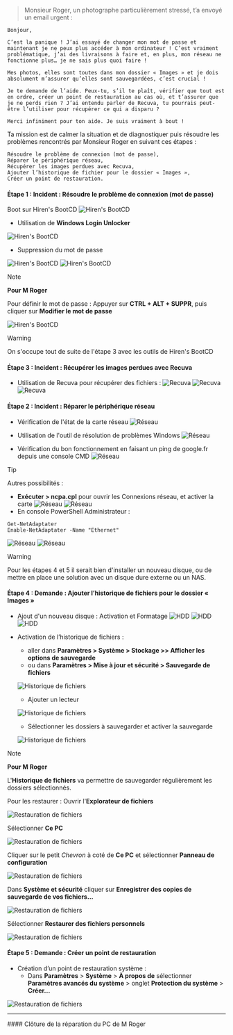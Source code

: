 > Monsieur Roger, un photographe particulièrement stressé, t’a envoyé un email urgent :

    Bonjour,

    C’est la panique ! J’ai essayé de changer mon mot de passe et maintenant je ne peux plus accéder à mon ordinateur ! C’est vraiment problématique, j’ai des livraisons à faire et, en plus, mon réseau ne fonctionne plus… je ne sais plus quoi faire !

    Mes photos, elles sont toutes dans mon dossier « Images » et je dois absolument m’assurer qu’elles sont sauvegardées, c’est crucial !

    Je te demande de l’aide. Peux-tu, s’il te plaît, vérifier que tout est en ordre, créer un point de restauration au cas où, et t’assurer que je ne perds rien ? J’ai entendu parler de Recuva, tu pourrais peut-être l’utiliser pour récupérer ce qui a disparu ?

    Merci infiniment pour ton aide. Je suis vraiment à bout !

Ta mission est de calmer la situation et de diagnostiquer puis résoudre les problèmes rencontrés par Monsieur Roger en suivant ces étapes :

    Résoudre le problème de connexion (mot de passe),
    Réparer le périphérique réseau,
    Récupérer les images perdues avec Recuva,
    Ajouter l’historique de fichier pour le dossier « Images »,
    Créer un point de restauration.

#### Étape 1 : Incident : Résoudre le problème de connexion (mot de passe)

Boot sur Hiren's BootCD
![**Hiren's BootCD**](./images/00.png)

- Utilisation de **Windows Login Unlocker**

![**Hiren's BootCD**](./images/01-1.png)

- Suppression du mot de passe

![**Hiren's BootCD**](./images/01-2.png)
![**Hiren's BootCD**](./images/01-3.png)
> [!NOTE]
> **Pour M Roger**
> 
> Pour définir le mot de passe :
> Appuyer sur **CTRL + ALT + SUPPR**, puis cliquer sur **Modifier le mot de passe**

![**Hiren's BootCD**](./images/01-4.png)


> [!WARNING]
> On s'occupe tout de suite de l'étape 3 avec les outils de Hiren's BootCD

#### Étape 3 : Incident : Récupérer les images perdues avec Recuva

- Utilisation de Recuva pour récupérer des fichiers :
![**Recuva**](./images/03-1.png)
![**Recuva**](./images/03-2.png)
![**Recuva**](./images/03-3.png)

#### Étape 2 : Incident : Réparer le périphérique réseau

- Vérification de l'état de la carte réseau 
![**Réseau**](./images/02-1.png)

- Utilisation de l'outil de résolution de problèmes Windows
![**Réseau**](./images/02-2.png)

- Vérification du bon fonctionnement en faisant un ping de google.fr depuis une console CMD
![**Réseau**](./images/02-3.png)

> [!TIP]
> Autres possibilités :
> - **Exécuter > ncpa.cpl** pour ouvrir les Connexions réseau, et activer la carte 
![**Réseau**](./images/02-4.png)
![**Réseau**](./images/02-5.png)
> - En console PowerShell Administrateur : 
> ```
> Get-NetAdaptater
> Enable-NetAdaptater -Name "Ethernet"
> ```
> ![**Réseau**](./images/02-7.png)
> ![**Réseau**](./images/02-8.png)

> [!WARNING]
> Pour les étapes 4 et 5 il serait bien d'installer un nouveau disque,
> ou de mettre en place une solution avec un disque dure externe ou un NAS.

#### Étape 4 : Demande : Ajouter l’historique de fichiers pour le dossier « Images »

- Ajout d'un nouveau disque : Activation et Formatage
![**HDD**](./images/04-1.png)
![**HDD**](./images/04-2.png)
![**HDD**](./images/04-3.png)

- Activation de l’historique de fichiers :
	- aller dans	**Paramètres > Système > Stockage >> Afficher les options de sauvegarde**
	- ou dans 	**Paramètres > Mise à jour et sécurité > Sauvegarde de fichiers**

	![**Historique de fichiers**](./images/04-4.png)

	- Ajouter un lecteur

	![**Historique de fichiers**](./images/04-5.png)

	- Sélectionner les dossiers à sauvegarder et activer la sauvegarde

	![**Historique de fichiers**](./images/04-6.png)

> [!NOTE]
> **Pour M Roger**
> 
> L'**Historique de fichiers** va permettre de sauvegarder régulièrement les dossiers sélectionnés.
> 
> Pour les restaurer : Ouvrir l'**Explorateur de fichiers**
> 
> ![**Restauration de fichiers**](./images/04-nr01.png)
> 
> Sélectionner **Ce PC**
> 
> ![**Restauration de fichiers**](./images/04-nr02.png)
> 
> Cliquer sur le petit *Chevron* à coté de **Ce PC** et sélectionner **Panneau de configuration**
> 
> ![**Restauration de fichiers**](./images/04-nr03.png)
> 
> Dans **Système et sécurité** cliquer sur **Enregistrer des copies de sauvegarde de vos fichiers...**
> 
> ![**Restauration de fichiers**](./images/04-nr04.png)
> 
> Sélectionner **Restaurer des fichiers personnels**
> 
> ![**Restauration de fichiers**](./images/04-nr05.png)

#### Étape 5 : Demande : Créer un point de restauration

- Création d’un point de restauration système :
	- Dans **Paramètres** > **Système** > **À propos de** sélectionner **Paramètres avancés du système** > onglet **Protection du système** > **Créer...**

![**Restauration de fichiers**](./images/05-01.png)

------

#### Clôture de la réparation du PC de M Roger 
>>>

